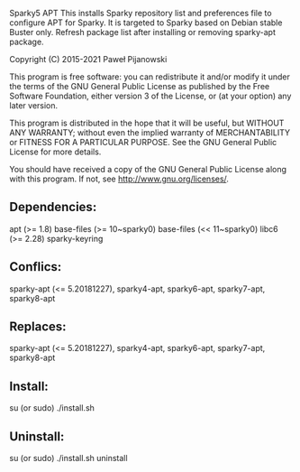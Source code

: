 Sparky5 APT
This installs Sparky repository list and preferences file to configure APT for Sparky. It is targeted to Sparky based on Debian stable Buster only. Refresh package list after installing or removing sparky-apt package.

Copyright (C) 2015-2021 Paweł Pijanowski

This program is free software: you can redistribute it and/or modify
it under the terms of the GNU General Public License as published by
the Free Software Foundation, either version 3 of the License, or
(at your option) any later version.

This program is distributed in the hope that it will be useful,
but WITHOUT ANY WARRANTY; without even the implied warranty of
MERCHANTABILITY or FITNESS FOR A PARTICULAR PURPOSE.  See the
GNU General Public License for more details.

You should have received a copy of the GNU General Public License
along with this program.  If not, see <http://www.gnu.org/licenses/>.

Dependencies:
-------------
apt (>= 1.8)
base-files (>= 10~sparky0)
base-files (<< 11~sparky0)
libc6 (>= 2.28)
sparky-keyring

Conflics:
-------------
sparky-apt (<= 5.20181227), sparky4-apt, sparky6-apt, sparky7-apt, sparky8-apt
 
Replaces:
-------------
sparky-apt (<= 5.20181227), sparky4-apt, sparky6-apt, sparky7-apt, sparky8-apt

Install:
-------------
su (or sudo) 
./install.sh

Uninstall:
-------------
su (or sudo)
./install.sh uninstall
